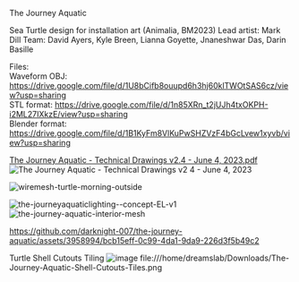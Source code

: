 The Journey Aquatic 

Sea Turtle design for installation art (Animalia, BM2023)
Lead artist: Mark Dill
Team: David Ayers, Kyle Breen, Lianna Goyette, Jnaneshwar Das, Darin Basille 

Files: <br>
Waveform OBJ: https://drive.google.com/file/d/1U8bCifb8ouupd6h3hj60klTWOtSAS6cz/view?usp=sharing <br>
STL format: https://drive.google.com/file/d/1n85XRn_t2jUJh4txOKPH-i2ML27IXkzE/view?usp=sharing <br>
Blender format: https://drive.google.com/file/d/1B1KyFm8VlKuPwSHZVzF4bGcLvew1xyvb/view?usp=sharing <br>

[The Journey Aquatic - Technical Drawings v2.4 - June 4, 2023.pdf](https://github.com/darknight-007/the-journey-aquatic/files/11646100/The.Journey.Aquatic.-.Technical.Drawings.v2.4.-.June.4.2023.pdf) <br>
![The Journey Aquatic - Technical Drawings v2 4 - June 4, 2023](https://github.com/darknight-007/the-journey-aquatic/assets/3958994/7e03a7b8-d24f-47f3-b0d0-95260b0cb958)

![wiremesh-turtle-morning-outside](https://github.com/darknight-007/the-journey-aquatic/assets/3958994/4cce716e-b1dc-4b23-8e4c-326f55ff2c67)

![the-journeyaquaticlighting--concept-EL-v1](https://github.com/darknight-007/the-journey-aquatic/assets/3958994/b9739942-3b30-414f-a946-0dea216f7bd2)
![the-journey-aquatic-interior-mesh](https://github.com/darknight-007/the-journey-aquatic/assets/3958994/a9a6d31c-a56d-4817-91b9-3d4fa4324cd0)


https://github.com/darknight-007/the-journey-aquatic/assets/3958994/bcb15eff-0c99-4da1-9da9-226d3f5b49c2

Turtle Shell Cutouts Tiling 
![image](https://github.com/darknight-007/the-journey-aquatic/assets/3958994/11d15202-d331-464c-90bc-cd97d26e11bd)
file:///home/dreamslab/Downloads/The-Journey-Aquatic-Shell-Cutouts-Tiles.png
